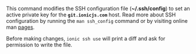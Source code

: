 This command modifies the SSH configuration file (**~/.ssh/config**) to set an active private key for the **`git.ionicjs.com`** host. Read more about SSH configuration by running the `man ssh_config` command or by visiting online man [pages](https://linux.die.net/man/5/ssh_config).

Before making changes, `ionic ssh use` will print a diff and ask for permission to write the file.